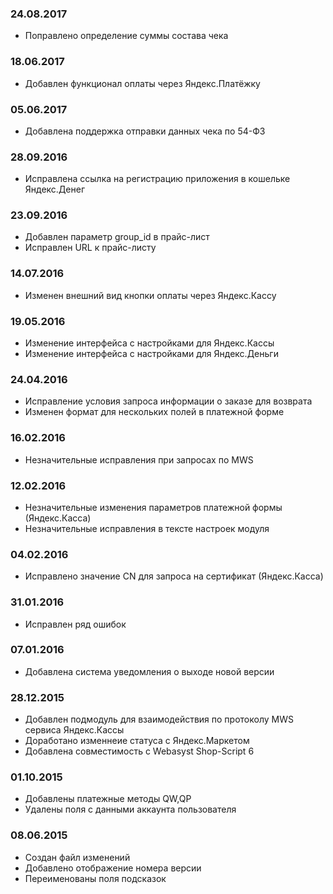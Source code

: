 ### 24.08.2017
* Поправлено определение суммы состава чека

### 18.06.2017
* Добавлен функционал оплаты через Яндекс.Платёжку

### 05.06.2017
* Добавлена поддержка отправки данных чека по 54-ФЗ

### 28.09.2016
* Исправлена ссылка на регистрацию приложения в кошельке Яндекс.Денег

### 23.09.2016
* Добавлен параметр group_id в прайс-лист
* Исправлен URL к прайс-листу

### 14.07.2016
* Изменен внешний вид кнопки оплаты через Яндекс.Кассу

### 19.05.2016
* Изменение интерфейса с настройками для Яндекс.Кассы
* Изменение интерфейса с настройками для Яндекс.Деньги

### 24.04.2016
* Исправление условия запроса информации о заказе для возврата
* Изменен формат для нескольких полей в платежной форме

### 16.02.2016
* Незначительные исправления при запросах по MWS

### 12.02.2016
* Незначительные изменения параметров платежной формы (Яндекс.Касса)
* Незначительные исправления в тексте настроек модуля

### 04.02.2016
* Исправлено значение CN для запроса на сертификат (Яндекс.Касса) 

### 31.01.2016
* Исправлен ряд ошибок

### 07.01.2016
* Добавлена система уведомления о выходе новой версии

### 28.12.2015
* Добавлен подмодуль для взаимодействия по протоколу MWS сервиса Яндекс.Кассы
* Доработано изменнеие статуса с Яндекс.Маркетом
* Добавлена совместимость с Webasyst Shop-Script 6

### 01.10.2015
* Добавлены платежные методы QW,QP
* Удалены поля с данными аккаунта пользователя

### 08.06.2015
* Создан файл изменений
* Добавлено отображение номера версии
* Переименованы поля подсказок